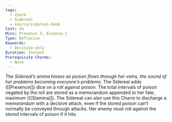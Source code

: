 ```yaml
---
tags:
  - charm
  - Sidereal
  - source/sidereal-book
Cost: 2m
Mins: Presence 3, Essence 1
Type: Reflexive
Keywords:
  - Decisive-only
Duration: Instant
Prerequisite Charms:
  - None
---
```

*The Sidereal’s anima hisses as poison flows through her veins, the sound of her problems becoming everyone’s problems.*
The Sidereal adds ([[Presence]]) dice on a roll against poison. The total intervals of poison negated by the roll are stored as a memorandum appended to her fate, maximum ([[Stamina]]). The Sidereal can also use this Charm to discharge a memorandum with a decisive attack, even if the stored poison can’t normally be conveyed through attacks. Her enemy must roll against the stored intervals of poison if it hits.